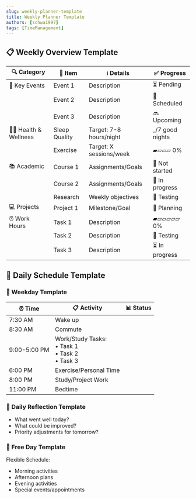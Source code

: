 ```yaml
---
slug: weekly-planner-template
title: Weekly Planner Template
authors: [schwa1997]
tags: [TimeManagement]
---
```


## 📋 Weekly Overview Template
| 🔍 Category | 📝 Item | ℹ️ Details | ✅ Progress |
|----------|------|---------|------------|
| 🎉 Key Events | Event 1 | Description | ⏳ Pending |
| | Event 2 | Description | 📅 Scheduled |
| | Event 3 | Description | 🔜 Upcoming |
| 🧘‍♀️ Health & Wellness | Sleep Quality | Target: 7-8 hours/night | _/7 good nights |
| | Exercise | Target: X sessions/week | ▰▱▱▱ 0% |
| 📚 Academic | Course 1 | Assignments/Goals | 🚫 Not started |
| | Course 2 | Assignments/Goals | 🔄 In progress |
| | Research | Weekly objectives | 🧪 Testing |
| 💻 Projects | Project 1 | Milestone/Goal | 🎨 Planning |
| ⏰ Work Hours | Task 1 | Description | ▰▱▱▱▱▱ 0% |
| | Task 2 | Description | 🧪 Testing |
| | Task 3 | Description | ⏳ In progress |

## 📆 Daily Schedule Template

### 🌅 Weekday Template
| ⏰ Time | 📋 Activity | 📊 Status |
|---------------|---------------------------|--------|
| 7:30 AM | Wake up | |
| 8:30 AM | Commute | |
| 9:00-5:00 PM | Work/Study Tasks:<br/>• Task 1<br/>• Task 2<br/>• Task 3 | |
| 6:00 PM | Exercise/Personal Time | |
| 8:00 PM | Study/Project Work | |
| 11:00 PM | Bedtime | |

### 📝 Daily Reflection Template
- What went well today?
- What could be improved?
- Priority adjustments for tomorrow?

### 🎉 Free Day Template
Flexible Schedule:
- Morning activities
- Afternoon plans
- Evening activities
- Special events/appointments

